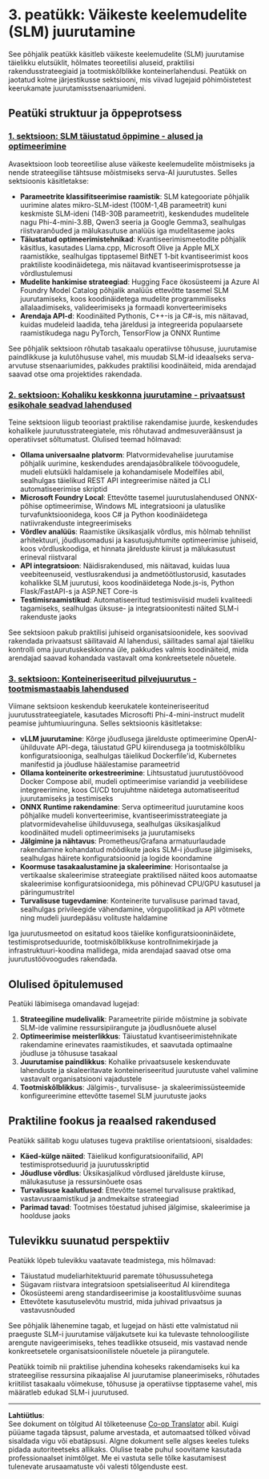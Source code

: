 <!--
CO_OP_TRANSLATOR_METADATA:
{
  "original_hash": "6cf75ae5b01949656a3ad41425c7ffe4",
  "translation_date": "2025-10-11T11:33:24+00:00",
  "source_file": "Module03/README.md",
  "language_code": "et"
}
-->
# 3. peatükk: Väikeste keelemudelite (SLM) juurutamine

See põhjalik peatükk käsitleb väikeste keelemudelite (SLM) juurutamise täielikku elutsüklit, hõlmates teoreetilisi aluseid, praktilisi rakendusstrateegiaid ja tootmiskõlblikke konteinerlahendusi. Peatükk on jaotatud kolme järjestikusse sektsiooni, mis viivad lugejaid põhimõistetest keerukamate juurutamisstsenaariumideni.

## Peatüki struktuur ja õppeprotsess

### **[1. sektsioon: SLM täiustatud õppimine - alused ja optimeerimine](./01.SLMAdvancedLearning.md)**
Avasektsioon loob teoreetilise aluse väikeste keelemudelite mõistmiseks ja nende strateegilise tähtsuse mõistmiseks serva-AI juurutustes. Selles sektsioonis käsitletakse:

- **Parameetrite klassifitseerimise raamistik**: SLM kategooriate põhjalik uurimine alates mikro-SLM-idest (100M-1,4B parameetrit) kuni keskmiste SLM-ideni (14B-30B parameetrit), keskendudes mudelitele nagu Phi-4-mini-3.8B, Qwen3 seeria ja Google Gemma3, sealhulgas riistvaranõuded ja mälukasutuse analüüs iga mudelitaseme jaoks
- **Täiustatud optimeerimistehnikad**: Kvantiseerimismeetodite põhjalik käsitlus, kasutades Llama.cpp, Microsoft Olive ja Apple MLX raamistikke, sealhulgas tipptasemel BitNET 1-bit kvantiseerimist koos praktiliste koodinäidetega, mis näitavad kvantiseerimisprotsesse ja võrdlustulemusi
- **Mudelite hankimise strateegiad**: Hugging Face ökosüsteemi ja Azure AI Foundry Model Catalog põhjalik analüüs ettevõtte tasemel SLM juurutamiseks, koos koodinäidetega mudelite programmiliseks allalaadimiseks, valideerimiseks ja formaadi konverteerimiseks
- **Arendaja API-d**: Koodinäited Pythonis, C++-is ja C#-is, mis näitavad, kuidas mudeleid laadida, teha järeldusi ja integreerida populaarsete raamistikudega nagu PyTorch, TensorFlow ja ONNX Runtime

See põhjalik sektsioon rõhutab tasakaalu operatiivse tõhususe, juurutamise paindlikkuse ja kulutõhususe vahel, mis muudab SLM-id ideaalseks serva-arvutuse stsenaariumides, pakkudes praktilisi koodinäiteid, mida arendajad saavad otse oma projektides rakendada.

### **[2. sektsioon: Kohaliku keskkonna juurutamine - privaatsust esikohale seadvad lahendused](./02.DeployingSLMinLocalEnv.md)**
Teine sektsioon liigub teooriast praktilise rakendamise juurde, keskendudes kohalikele juurutusstrateegiatele, mis rõhutavad andmesuveräänsust ja operatiivset sõltumatust. Olulised teemad hõlmavad:

- **Ollama universaalne platvorm**: Platvormidevahelise juurutamise põhjalik uurimine, keskendudes arendajasõbralikele töövoogudele, mudeli elutsükli haldamisele ja kohandamisele Modelfiles abil, sealhulgas täielikud REST API integreerimise näited ja CLI automatiseerimise skriptid
- **Microsoft Foundry Local**: Ettevõtte tasemel juurutuslahendused ONNX-põhise optimeerimise, Windows ML integratsiooni ja ulatuslike turvafunktsioonidega, koos C# ja Python koodinäidetega natiivrakenduste integreerimiseks
- **Võrdlev analüüs**: Raamistike üksikasjalik võrdlus, mis hõlmab tehnilist arhitektuuri, jõudlusomadusi ja kasutusjuhtumite optimeerimise juhiseid, koos võrdluskoodiga, et hinnata järelduste kiirust ja mälukasutust erineval riistvaral
- **API integratsioon**: Näidisrakendused, mis näitavad, kuidas luua veebiteenuseid, vestlusrakendusi ja andmetöötlustorusid, kasutades kohalikke SLM juurutusi, koos koodinäidetega Node.js-is, Python Flask/FastAPI-s ja ASP.NET Core-is
- **Testimisraamistikud**: Automatiseeritud testimisviisid mudeli kvaliteedi tagamiseks, sealhulgas üksuse- ja integratsioonitesti näited SLM-i rakenduste jaoks

See sektsioon pakub praktilisi juhiseid organisatsioonidele, kes soovivad rakendada privaatsust säilitavaid AI lahendusi, säilitades samal ajal täieliku kontrolli oma juurutuskeskkonna üle, pakkudes valmis koodinäiteid, mida arendajad saavad kohandada vastavalt oma konkreetsetele nõuetele.

### **[3. sektsioon: Konteineriseeritud pilvejuurutus - tootmismastaabis lahendused](./03.DeployingSLMinCloud.md)**
Viimane sektsioon keskendub keerukatele konteineriseeritud juurutusstrateegiatele, kasutades Microsofti Phi-4-mini-instruct mudelit peamise juhtumiuuringuna. Selles sektsioonis käsitletakse:

- **vLLM juurutamine**: Kõrge jõudlusega järelduste optimeerimine OpenAI-ühilduvate API-dega, täiustatud GPU kiirendusega ja tootmiskõlbliku konfiguratsiooniga, sealhulgas täielikud Dockerfile'id, Kubernetes manifestid ja jõudluse häälestamise parameetrid
- **Ollama konteinerite orkestreerimine**: Lihtsustatud juurutustöövood Docker Compose abil, mudeli optimeerimise variandid ja veebiliidese integreerimine, koos CI/CD torujuhtme näidetega automatiseeritud juurutamiseks ja testimiseks
- **ONNX Runtime rakendamine**: Serva optimeeritud juurutamine koos põhjalike mudeli konverteerimise, kvantiseerimisstrateegiate ja platvormidevahelise ühilduvusega, sealhulgas üksikasjalikud koodinäited mudeli optimeerimiseks ja juurutamiseks
- **Jälgimine ja nähtavus**: Prometheus/Grafana armatuurlaudade rakendamine kohandatud mõõdikute jaoks SLM-i jõudluse jälgimiseks, sealhulgas häirete konfiguratsioonid ja logide koondamine
- **Koormuse tasakaalustamine ja skaleerimine**: Horisontaalse ja vertikaalse skaleerimise strateegiate praktilised näited koos automaatse skaleerimise konfiguratsioonidega, mis põhinevad CPU/GPU kasutusel ja päringumustritel
- **Turvalisuse tugevdamine**: Konteinerite turvalisuse parimad tavad, sealhulgas privileegide vähendamine, võrgupoliitikad ja API võtmete ning mudeli juurdepääsu volituste haldamine

Iga juurutusmeetod on esitatud koos täielike konfiguratsiooninäidete, testimisprotseduuride, tootmiskõlblikkuse kontrollnimekirjade ja infrastruktuuri-koodina mallidega, mida arendajad saavad otse oma juurutustöövoogudes rakendada.

## Olulised õpitulemused

Peatüki läbimisega omandavad lugejad:

1. **Strateegiline mudelivalik**: Parameetrite piiride mõistmine ja sobivate SLM-ide valimine ressursipiirangute ja jõudlusnõuete alusel
2. **Optimeerimise meisterlikkus**: Täiustatud kvantiseerimistehnikate rakendamine erinevates raamistikudes, et saavutada optimaalne jõudluse ja tõhususe tasakaal
3. **Juurutamise paindlikkus**: Kohalike privaatsusele keskenduvate lahenduste ja skaleeritavate konteineriseeritud juurutuste vahel valimine vastavalt organisatsiooni vajadustele
4. **Tootmiskõlblikkus**: Jälgimis-, turvalisuse- ja skaleerimissüsteemide konfigureerimine ettevõtte tasemel SLM juurutuste jaoks

## Praktiline fookus ja reaalsed rakendused

Peatükk säilitab kogu ulatuses tugeva praktilise orientatsiooni, sisaldades:

- **Käed-külge näited**: Täielikud konfiguratsioonifailid, API testimisprotseduurid ja juurutusskriptid
- **Jõudluse võrdlus**: Üksikasjalikud võrdlused järelduste kiiruse, mälukasutuse ja ressursinõuete osas
- **Turvalisuse kaalutlused**: Ettevõtte tasemel turvalisuse praktikad, vastavusraamistikud ja andmekaitse strateegiad
- **Parimad tavad**: Tootmises tõestatud juhised jälgimise, skaleerimise ja hoolduse jaoks

## Tulevikku suunatud perspektiiv

Peatükk lõpeb tulevikku vaatavate teadmistega, mis hõlmavad:

- Täiustatud mudeliarhitektuurid paremate tõhusussuhetega
- Sügavam riistvara integratsioon spetsialiseeritud AI kiirenditega
- Ökosüsteemi areng standardiseerimise ja koostalitlusvõime suunas
- Ettevõtete kasutuselevõtu mustrid, mida juhivad privaatsus ja vastavusnõuded

See põhjalik lähenemine tagab, et lugejad on hästi ette valmistatud nii praeguste SLM-i juurutamise väljakutsete kui ka tulevaste tehnoloogiliste arengute navigeerimiseks, tehes teadlikke otsuseid, mis vastavad nende konkreetsetele organisatsioonilistele nõuetele ja piirangutele.

Peatükk toimib nii praktilise juhendina koheseks rakendamiseks kui ka strateegilise ressursina pikaajalise AI juurutamise planeerimiseks, rõhutades kriitilist tasakaalu võimekuse, tõhususe ja operatiivse tipptaseme vahel, mis määratleb edukad SLM-i juurutused.

---

**Lahtiütlus**:  
See dokument on tõlgitud AI tõlketeenuse [Co-op Translator](https://github.com/Azure/co-op-translator) abil. Kuigi püüame tagada täpsust, palume arvestada, et automaatsed tõlked võivad sisaldada vigu või ebatäpsusi. Algne dokument selle algses keeles tuleks pidada autoriteetseks allikaks. Olulise teabe puhul soovitame kasutada professionaalset inimtõlget. Me ei vastuta selle tõlke kasutamisest tulenevate arusaamatuste või valesti tõlgenduste eest.